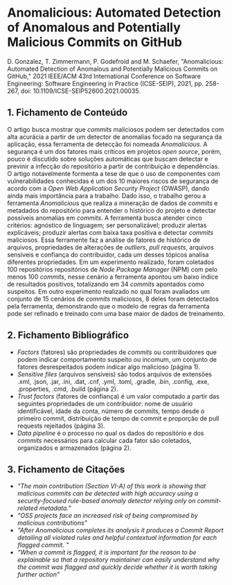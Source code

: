 # Anomalicious: Automated Detection of Anomalous and Potentially Malicious Commits on GitHub

D. Gonzalez, T. Zimmermann, P. Godefroid and M. Schaefer, "Anomalicious: Automated Detection of Anomalous and Potentially Malicious Commits on GitHub," 2021 IEEE/ACM 43rd International Conference on Software Engineering: Software Engineering in Practice (ICSE-SEIP), 2021, pp. 258-267, doi: 10.1109/ICSE-SEIP52600.2021.00035.

## 1. Fichamento de Conteúdo

O artigo busca mostrar que _commits_ maliciosos podem ser detectados com alta acurácia a partir de um detector de anomalias focado na segurança da aplicação, essa ferramenta de detecção foi nomeada _Anomalicious_. A segurança é um dos fatores mais críticos em projetos _open source_, porém, pouco é discutido sobre soluções automáticas que buscam detectar e previnir a infecção do repositório a partir de contribuição e dependências. O artigo notavelmente formenta a tese de que o uso de componentes com vulnerabilidades conhecidas é um dos 10 maiores riscos de segurança de acordo com a _Open Web Application Security Project_ (OWASP), dando ainda mais importância para a trabalho. Dado isso, o trabalho gerou a ferramenta _Anomalicious_ que realiza a mineração de dados de _commits_ e metadados do repositório para entender o histórico do projeto e detectar possíveis anomalias em _commits_. A ferramenta busca atender cinco critérios: agnóstico de linguagem; ser personalizável; produzir alertas explicáveis; produzir alertas com baixa taxa positiva e detectar _commits_ maliciosos. Essa ferramente faz a análise de fatores de histórico de arquivos, propriedades de alterações de _outliers_, _pull requests_, arquivos sensíveis e confiança do contribuidor, cada um desses tópicos analisa diferentes propriedades. Em um experimento realizado, foram coletados 100 repositórios repositórios de _Node Package Manager_ (NPM) com pelo menos 100 _commits_, nesse cenário a ferramenta apontou um baixo índice de resultados positivos, totalizando em 34 _commits_ apontados como suspeitos. Em outro experimento realizado no qual foram avaliados um conjunto de 15 cenários de _commits_ maliciosos, 8 deles foram detectados pela ferramenta, demonstrando que o modelo de regras da ferramenta pode ser refinado e treinado com uma base maior de dados de treinamento.


## 2. Fichamento Bibliográfico 

* _Factors_ (fatores) são propriedades de _commits_ ou contribuidores que podem indicar comportamento suspeito ou incomum, um conjunto de fatores desrespeitados podem indicar algo malicioso (página 1).
* _Sensitive files_ (arquivos sensíveis) são todos arquivos de extensões .xml, .json, .jar, .ini, .dat, .cnf, .yml, .toml, .gradle, .bin, .config, .exe, .properties, .cmd, .build (página 2).
* _Trust factors_ (fatores de confiança) é um valor computado a partir das seguintes propriedades de um contribuidor: nome de usuário identificável, idade da conta, número de commits, tempo desde o primeiro commit, distribuição de tempo de commit e proporção de pull requests rejeitados (página 3).
* _Data pipeline_ é o processo no qual os dados do repositório e dos _commits_ necessários para calcular cada fator são coletados, organizados e armazenados (página 2).

## 3. Fichamento de Citações 

* _"The main contribution (Section VI-A) of this work is showing that malicious commits can be detected with high accuracy using a security-focused rule-based anomaly detector relying only on commit-related metadata."_
* _"OSS projects face an increased risk of being compromised by malicious contributions"_
* _"After Anomalicious completes its analysis it produces a Commit Report detailing all violated rules and helpful contextual information for each flagged commit. "_
* _"When a commit is flagged, it is important for the reason to be explainable so that a repository maintainer can easily understand why the commit was flagged and quickly decide whether it is worth taking further action"_
